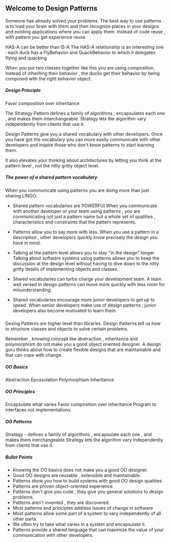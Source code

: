 
## Welcome to Design Patterns ##

Someone has already solved your problems.
The best way to use patterns is to load your brain with them and then recognize places in your designs 
and existing applications where you can apply them.
Instead of code reuse , with pattern you get experience reuse.


HAS-A can be better than IS-A
The HAS-A relationship is an interesting one : 
each duck has a FlyBehavior and QuackBehavior to which it delegates flying and quacking

When you put two classes together like this you are using composition.
Instead of inheriting their behavior , the ducks get their behavior by being composed with the right behavior object.


##### Design Principle #####
Favor composition over inheritance


The Strategy Pattern defines a family of algorithms , encapsulates each one , and makes them interchangeable.
Strategy lets the algorithm vary independently from clients that use it.

Design Patterns give you a shared vocabulary with other developers.
Once you have got the vocabulary you can more easily communicate with other developers and 
inspire those who don't know patterns to start learning them.

It also elevates your thinking about architectures by letting you think at the pattern level , 
not the nitty gritty object level.

##### The power of a shared pattern vocabulary #####
When you communicate using patterns you are doing more than just sharing LINGO.

- Shared pattern vocabularies are POWERFUl
When you communicate with another developer or your team using patterns , you are communicating not just a
pattern name but a whole set of qualities , characteristics and constraints that the pattern represents.

- Patterns allow you to say more with less.
When you use a pattern in a description , other developers quickly know precisely the design you have in mind.

- Talking at the pattern level allows you to stay "in the design" longer
Talking about software systems using patterns allows you to keep the discussion at the design level
without having to dive down to the nitty gritty details of implementing objects and classes.

- Shared vocabularies can turbo charge your development team.
A team well versed in design patterns can move more quickly with less room for misunderstanding.

- Shared vocabularies encourage more junior developers to get up to speed.
When senior developers make use of design patterns , junior developers also become motivated to learn them.


#####
Desing Patterns are higher level than libraries.
Design Patterns tell us how to structure classes and objects to solve certain problems.

Remember , knowing concept like abstraction , inheritance and polymorphism do not make you a good object oriented designer.
A design guru thinks about how to create flexible designs that are maintainable and that can cope with change.

##### OO Basics #####
Abstraction
Epcasulation
Polymorphism
Inheritance

##### OO Principles #####
Encapsulate what varies
Favor composition over inheritance
Program to interfaces not implementations

##### OO Patterns #####

Strategy - defines a family of algorithms , encapsulate each one , and makes them inerchangeable
Strategy lets the algorithm vary independently from clients that use it.

##### Bullet Points #####
- Knowing the OO basics does not make you a good OO designer.
- Good OO designs are reusable , extensible and maintainable.
- Patterns show you how to build systems with good OO design qualities
- Patterns are proven object-oriented experience
- Patterns don't give you code , they give you general solutions to design problems.
- Patterns aren't invented , they are discovered.
- Most patterns and principles address issues of change in software
- Most patterns allow some part of a system to vary independently of all other parts.
- We often try to take what varies in a system and encapsulate it.
- Patterns provide a shared language that can maximize the value of your communication with other developers.
